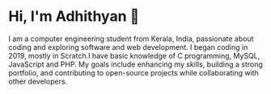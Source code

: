 # Hi, I'm Adhithyan 👋

I am a computer engineering student from Kerala, India, passionate about coding and exploring software and web development. I began coding in 2019, mostly in Scratch.I have basic knowledge of C programming, MySQL, JavaScript and PHP. My goals include enhancing my skills, building a strong portfolio, and contributing to open-source projects while collaborating with other developers.
